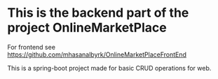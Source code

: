 # This is the backend part of the project OnlineMarketPlace
For frontend see https://github.com/mhasanalbyrk/OnlineMarketPlaceFrontEnd

This is a spring-boot project made for basic CRUD operations for web.
